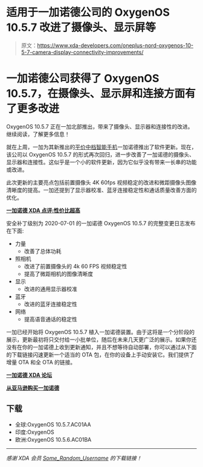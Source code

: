 # 适用于一加诺德公司的 OxygenOS 10.5.7 改进了摄像头、显示屏等

> 原文：<https://www.xda-developers.com/oneplus-nord-oxygenos-10-5-7-camera-display-connectivity-improvements/>

# 一加诺德公司获得了 OxygenOS 10.5.7，在摄像头、显示屏和连接方面有了更多改进

OxygenOS 10.5.7 正在一加北部推出，带来了摄像头、显示器和连接性的改进。继续阅读，了解更多信息！

就在上周，一加为其新推出的[平价中档智能手机](https://www.xda-developers.com/oneplus-nord-announced-snapdragon-765g-90hz-display-quad-cameras/)一加诺德推出了软件更新。现在，该公司以 OxygenOS 10.5.7 的形式再次回归，进一步改善了一加诺德的摄像头、显示器和连接性。这似乎是一个小的软件更新，因为它似乎没有带来一长串的功能或改进。

此次更新的主要亮点包括前置摄像头 4K 60fps 视频稳定的改进和微距摄像头图像清晰度的提高。一加还提到了显示器校准、蓝牙连接稳定性和通话质量改善方面的优化。

**[一加诺德 XDA 点评:性价比超高](https://www.xda-developers.com/oneplus-nord-review/)**

安全补丁级别为 2020-07-01 的一加诺德 OxygenOS 10.5.7 的完整变更日志发布在下面:

*   力量
    *   改善了总体功耗
*   照相机
    *   改进了前置摄像头的 4k 60 FPS 视频稳定性
    *   提高了微距相机的图像清晰度
*   显示
    *   改进的通用显示器校准
*   蓝牙
    *   改进的蓝牙连接稳定性
*   网络
    *   提高语音通话的稳定性

一加已经开始将 OxygenOS 10.5.7 植入一加诺德装置。由于这将是一个分阶段的展示，更新最初将只交付给一小批单位，随后在未来几天更广泛的展示。如果你还没有在你的一加诺德上收到更新通知，并且不想等待自动部署，你可以通过从下面的下载链接闪速更新一个适当的 OTA 包，在你的设备上手动安装它。我们提供了增量 OTA 和全 OTA 的链接。

**[一加诺德 XDA 论坛](https://forum.xda-developers.com/oneplus-nord)**

**[从亚马逊购买一加诺德](https://www.amazon.in/OnePlus-Nord-Gray-128GB-Storage/dp/B08695ZSP6?tag=xdaportalin-21)**

## 下载

*   全球:OxygenOS 10.5.7.AC01AA
*   印度:OxygenOS
*   欧洲:OxygenOS 10.5.6.AC01BA

* * *

*感谢 XDA 会员 [Some_Random_Username](https://www.xda-developers.com/download-oneplus-6-6t-receive-oxygenos-1035-ram-optimizations-buds-support-more/%E2%80%9Dhttps://forum.xda-developers.com/member.php?u=8234677%E2%80%9D) 的下载链接！*